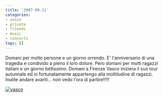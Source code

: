 ```yaml
---
title: '2007-09-11'
categories:
- vasco
- private
- friends
- music
- concerts
tags: []
---
```

Domani per molte persone e un giorno orrendo. E' l'anniversario di una
tragedia e condivido a pieno il loro dolore. Pero domani per molti ragazzi
italiani e un giorno bellissimo. Domani a Firenze Vasco iniziera il suo tour
autunnale ed io fortunatamente appartengo alla moltitudine di ragazzi. Inutile
andare avanti... non vedo l'ora di partire!!!!!

  
[]({{site.url}}/images/vasco11.jpg "vasco" )

[![vasco]({{site.url}}/images/vasco11.jpg)]({{site.url}}/images/vasco11.jpg
"vasco" )


